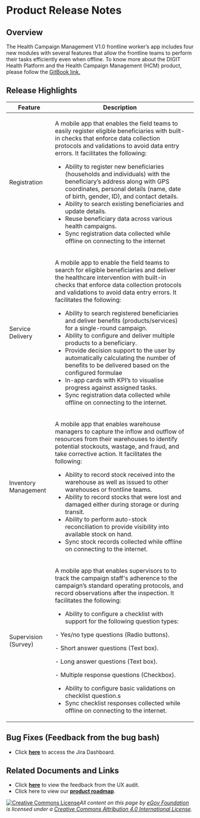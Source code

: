 # Product Release Notes

## Overview

The Health Campaign Management V1.0 frontline worker’s app includes four new modules with several features that allow the frontline teams to perform their tasks efficiently even when offline. To know more about the DIGIT Health Platform and the Health Campaign Management (HCM) product, please follow the [GitBook link.](https://health.digit.org/product/health-campaign-management)

## Release Highlights

| Feature              | Description                                                                                                                                                                                                                                                                                                                                                                                                                                                                                                                                                                                                                                                                                                                                                                                           |   |
| -------------------- | ----------------------------------------------------------------------------------------------------------------------------------------------------------------------------------------------------------------------------------------------------------------------------------------------------------------------------------------------------------------------------------------------------------------------------------------------------------------------------------------------------------------------------------------------------------------------------------------------------------------------------------------------------------------------------------------------------------------------------------------------------------------------------------------------------- | - |
| Registration         | <p>A mobile app that enables the field teams to easily register eligible beneficiaries with built-in checks that enforce data collection protocols and validations to avoid data entry errors. It facilitates the following:</p><ul><li>Ability to register new beneficiaries (households and individuals) with the beneficiary’s address along with GPS coordinates, personal details (name, date of birth, gender, ID), and contact details.</li><li>Ability to search existing beneficiaries and update details.</li><li>Reuse beneficiary data across various health campaigns.</li><li>Sync registration data collected while offline on connecting to the internet</li></ul>                                                                                                                    |   |
| Service Delivery     | <p>A mobile app to enable the field teams to search for eligible beneficiaries and deliver the healthcare intervention with built-in checks that enforce data collection protocols and validations to avoid data entry errors. It facilitates the following:</p><ul><li>Ability to search registered beneficiaries and deliver benefits (products/services) for a single-round campaign.</li><li>Ability to configure and deliver multiple products to a beneficiary.</li><li>Provide decision support to the user by automatically calculating the number of benefits to be delivered based on the configured formulae</li><li>In-app cards with KPI’s to visualise progress against assigned tasks.</li><li>Sync registration data collected while offline on connecting to the internet.</li></ul> |   |
| Inventory Management | <p>A mobile app that enables warehouse managers to capture the inflow and outflow of resources from their warehouses to identify potential stockouts, wastage, and fraud, and take corrective action. It facilitates the following:</p><ul><li>Ability to record stock received into the warehouse as well as issued to other warehouses or frontline teams.</li><li>Ability to record stocks that were lost and damaged either during storage or during transit.</li><li>Ability to perform auto-stock reconciliation to provide visibility into available stock on hand.</li><li>Sync stock records collected while offline on connecting to the internet.</li></ul>                                                                                                                                |   |
| Supervision (Survey) | <p>A mobile app that enables supervisors to to track the campaign staff's adherence to the campaign’s standard operating protocols, and record observations after the inspection. It facilitates the following:</p><ul><li>Ability to configure a checklist with support for the following question types:</li></ul><p>       - Yes/no type questions (Radio buttons).</p><p>       - Short answer questions (Text box).</p><p>       - Long answer questions (Text box).</p><p>       - Multiple response questions (Checkbox).</p><ul><li>Ability to configure basic validations on checklist question.s</li><li>Sync checklist responses collected while offline on connecting to the internet.</li></ul>                                                                                          |   |

## Bug Fixes (Feedback from the bug bash)&#x20;

* Click [**here**](https://digit-discuss.atlassian.net/jira/dashboards/10208) to access the Jira Dashboard.

## Related Documents and Links

* Click [**here**](https://docs.google.com/spreadsheets/d/1HpbTql7r6vXP-NcyXK9w5g6PIZlZ8ndbsb8oW-yD9-8/edit#gid=0) to view the feedback from the UX audit.
* Click here to view our [**product roadmap**](../../community/roadmap.md).&#x20;



[![Creative Commons License](https://i.creativecommons.org/l/by/4.0/80x15.png)_​_](http://creativecommons.org/licenses/by/4.0/)_All content on this page by_ [_eGov Foundation_](https://egov.org.in/) _is licensed under a_ [_Creative Commons Attribution 4.0 International License_](http://creativecommons.org/licenses/by/4.0/)_._
